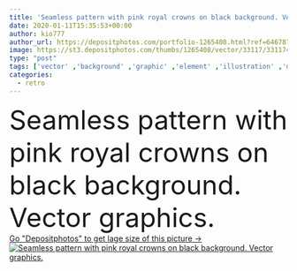 ```yaml
---
title: 'Seamless pattern with pink royal crowns on black background. Vector graphics.'
date: 2020-01-11T15:35:53+00:00
author: kio777
author_url: https://depositphotos.com/portfolio-1265408.html?ref=64678756
image: https://st3.depositphotos.com/thumbs/1265408/vector/33117/331174784/api_thumb_450.jpg?forcejpeg=true
type: "post"
tags: ['vector' ,'background' ,'graphic' ,'element' ,'illustration' ,'design' ,'luxury' ,'decoration' ,'decorative' ,'art' ,'decor' ,'abstract' ,'pattern' ,'black' ,'dark' ,'style' ,'retro' ,'square' ,'vintage' ,'carpet' ,'seamless' ,'ornament' ,'gray' ,'symbol' ,'wrapping' ,'pink' ,'backdrop' ,'cover' ,'wallpaper' ,'sample' ,'royal' ,'print' ,'Rug' ,'king' ,'queen' ,'brochure' ,'crown' ,'damask' ,'background image' ,'background pattern' ,'wallpaper texture' ,'wallpaper design' ]
categories: 
  - retro
---
```

<div aling="center">
            <font size="60"> Seamless pattern with pink royal crowns on black background. Vector graphics.</font>   
</div>
<div>
    <a href='https://st3.depositphotos.com/thumbs/1265408/vector/33117/331174784/api_thumb_450.jpg?forcejpeg=true?ref=64678756' target=_blank > Go "Depositphotos" to get lage size of this picture ->
        <img href='https://st3.depositphotos.com/thumbs/1265408/vector/33117/331174784/api_thumb_450.jpg?forcejpeg=true?ref=64678756' src='https://st3.depositphotos.com/1265408/33117/v/950/depositphotos_331174784-stock-illustration-seamless-pattern-pink-royal-crowns.jpg?forcejpeg=true' alt='Seamless pattern with pink royal crowns on black background. Vector graphics.' >
    </a>
</div>
